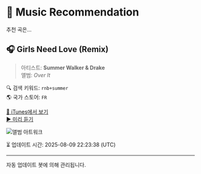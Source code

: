 
# 🎵 Music Recommendation

추천 곡은...

## 🎧 Girls Need Love (Remix)  
> 아티스트: **Summer Walker & Drake**  
> 앨범: _Over It_  

🔍 검색 키워드: `rnb+summer`  
🌎 국가 스토어: `FR`

[🔗 iTunes에서 보기](https://music.apple.com/fr/album/girls-need-love-remix/1481606156?i=1481606296&uo=4)  
[▶️ 미리 듣기](https://audio-ssl.itunes.apple.com/itunes-assets/AudioPreview112/v4/c6/ac/20/c6ac20ea-d644-f5da-550c-8ea30b148a08/mzaf_16545809765270157849.plus.aac.p.m4a)

![앨범 아트워크](https://is1-ssl.mzstatic.com/image/thumb/Music115/v4/4a/53/20/4a532075-d7af-ab90-5cbf-2e032be140f4/19UMGIM85343.rgb.jpg/100x100bb.jpg)

⏳ 업데이트 시간: 2025-08-09 22:23:38 (UTC)

---
자동 업데이트 봇에 의해 관리됩니다.
